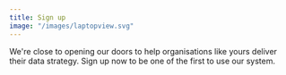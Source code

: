 ```yaml
---
title: Sign up
image: "/images/laptopview.svg"
---
```


We're close to opening our doors to help organisations like yours deliver their data strategy. Sign up now to be one of the first to use our system.

<script charset="utf-8" type="text/javascript" src="//js.hsforms.net/forms/shell.js"></script>
<script>
  hbspt.forms.create({
	portalId: "5410772",
	formId: "314eee2a-a002-4f24-91e0-9726459a1da2"
});
</script>